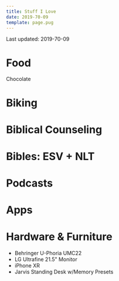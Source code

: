 ```yaml
---
title: Stuff I Love
date: 2019-70-09
template: page.pug
---
```


Last updated: 2019-70-09

# Food
Chocolate

# Biking

# Biblical Counseling

# Bibles: ESV + NLT

# Podcasts

# Apps

# Hardware & Furniture
- Behringer U-Phoria UMC22
- LG Ultrafine 21.5" Monitor
- iPhone XR
- Jarvis Standing Desk w/Memory Presets
